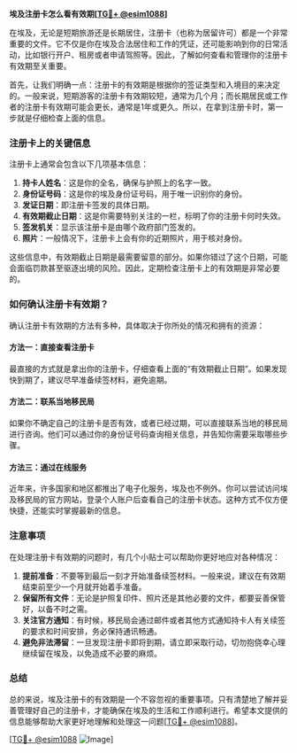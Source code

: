 **埃及注册卡怎么看有效期[[TG💪+ @esim1088](https://t.me/s/esim1088)]**

在埃及，无论是短期旅游还是长期居住，注册卡（也称为居留许可）都是一个非常重要的文件。它不仅是你在埃及合法居住和工作的凭证，还可能影响到你的日常活动，比如银行开户、租房或者申请驾照等。因此，了解如何查看和管理你的注册卡有效期至关重要。

首先，让我们明确一点：注册卡的有效期是根据你的签证类型和入境目的来决定的。一般来说，短期游客的注册卡有效期较短，通常为几个月；而长期居民或工作者的注册卡有效期可能会更长，通常是1年或更久。所以，在拿到注册卡时，第一步就是仔细检查上面的信息。

### 注册卡上的关键信息

注册卡上通常会包含以下几项基本信息：

1. **持卡人姓名**：这是你的全名，确保与护照上的名字一致。
2. **身份证号码**：这是你的埃及身份证号码，用于唯一识别你的身份。
3. **发证日期**：即注册卡签发的具体日期。
4. **有效期截止日期**：这是你需要特别关注的一栏，标明了你的注册卡何时失效。
5. **签发机关**：显示该注册卡是由哪个政府部门签发的。
6. **照片**：一般情况下，注册卡上会有你的近期照片，用于核对身份。

这些信息中，有效期截止日期是最需要留意的部分。如果你错过了这个日期，可能会面临罚款甚至驱逐出境的风险。因此，定期检查注册卡上的有效期是非常必要的。

### 如何确认注册卡有效期？

确认注册卡有效期的方法有多种，具体取决于你所处的情况和拥有的资源：

#### 方法一：直接查看注册卡

最直接的方式就是拿出你的注册卡，仔细查看上面的“有效期截止日期”。如果发现快到期了，建议尽早准备续签材料，避免逾期。

#### 方法二：联系当地移民局

如果你不确定自己的注册卡是否有效，或者已经过期，可以直接联系当地的移民局进行咨询。他们可以通过你的身份证号码查询相关信息，并告知你需要采取哪些步骤。

#### 方法三：通过在线服务

近年来，许多国家和地区都推出了电子化服务，埃及也不例外。你可以尝试访问埃及移民局的官方网站，登录个人账户后查看自己的注册卡状态。这种方式不仅方便快捷，还能实时掌握最新的信息。

### 注意事项

在处理注册卡有效期的问题时，有几个小贴士可以帮助你更好地应对各种情况：

1. **提前准备**：不要等到最后一刻才开始准备续签材料。一般来说，建议在有效期结束前至少一个月就开始着手准备。
2. **保留所有文件**：无论是护照复印件、照片还是其他必要的文件，都要妥善保管好，以备不时之需。
3. **关注官方通知**：有时候，移民局会通过邮件或者其他方式通知持卡人有关续签的要求和时间安排，务必保持通讯畅通。
4. **避免非法滞留**：一旦发现注册卡即将到期，请立即采取行动，切勿抱侥幸心理继续留在埃及，以免造成不必要的麻烦。

### 总结

总的来说，埃及注册卡的有效期是一个不容忽视的重要事项。只有清楚地了解并妥善管理好自己的注册卡，才能确保在埃及的生活和工作顺利进行。希望本文提供的信息能够帮助大家更好地理解和处理这一问题[[TG💪+ @esim1088](https://t.me/s/esim1088)]。

[[TG💪+ @esim1088](https://t.me/s/esim1088) ![Image](https://i.postimg.cc/4NQfJmqS/Snipaste-2025-05-13-00-14-12.png)]
